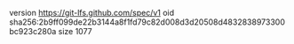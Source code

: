 version https://git-lfs.github.com/spec/v1
oid sha256:2b9ff099de22b3144a8f1fd79c82d008d3d20508d4832838973300bc923c280a
size 1077
